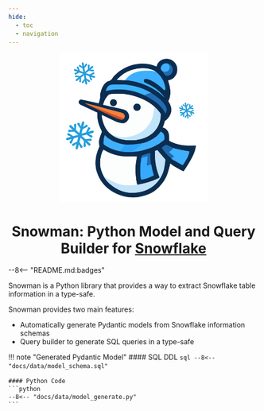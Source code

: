 ```yaml
---
hide:
  - toc
  - navigation
---
```


<div style="text-align: center">
    <img alt="logo" src="https://raw.githubusercontent.com/yassun7010/snowman-py/main/docs/images/logo.svg" width="300" />
    <h1><strong>Snowman:</strong> Python Model and Query Builder for
    <a href="https://www.snowflake.com/">Snowflake</a></h1>
</div>

--8<-- "README.md:badges"

Snowman is a Python library that provides a way to extract Snowflake table information in a type-safe.

Snowman provides two main features:

* Automatically generate Pydantic models from Snowflake information schemas
* Query builder to generate SQL queries in a type-safe

!!! note "Generated Pydantic Model"
    #### SQL DDL
    ```sql
    --8<-- "docs/data/model_schema.sql"
    ```

    #### Python Code
    ```python
    --8<-- "docs/data/model_generate.py"
    ```
